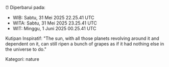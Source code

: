 ⏰ Diperbarui pada:
- WIB: Sabtu, 31 Mei 2025 22.25.41 UTC
- WITA: Sabtu, 31 Mei 2025 23.25.41 UTC
- WIT: Minggu, 1 Juni 2025 00.25.41 UTC

Kutipan Inspiratif:
"The sun, with all those planets revolving around it and dependent on it, can still ripen a bunch of grapes as if it had nothing else in the universe to do."


Kategori: nature

